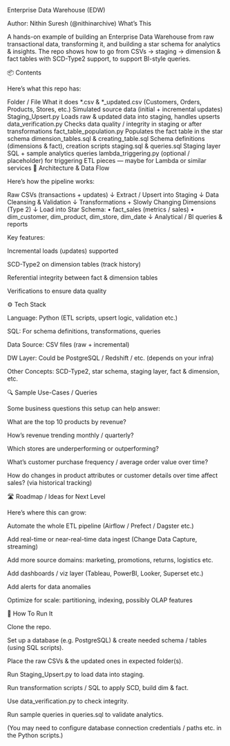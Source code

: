 Enterprise Data Warehouse (EDW)

Author: Nithin Suresh (@nithinarchive)
 What’s This

A hands-on example of building an Enterprise Data Warehouse from raw transactional data, transforming it, and building a star schema for analytics & insights. The repo shows how to go from CSVs → staging → dimension & fact tables with SCD-Type2 support, to support BI-style queries.

📦 Contents

Here’s what this repo has:

Folder / File	What it does
*.csv & *_updated.csv (Customers, Orders, Products, Stores, etc.)	Simulated source data (initial + incremental updates)
Staging_Upsert.py	Loads raw & updated data into staging, handles upserts
data_verification.py	Checks data quality / integrity in staging or after transformations
fact_table_population.py	Populates the fact table in the star schema
dimension_tables.sql & creating_table.sql	Schema definitions (dimensions & fact), creation scripts
staging.sql & queries.sql	Staging layer SQL + sample analytics queries
lambda_triggering.py	(optional / placeholder) for triggering ETL pieces — maybe for Lambda or similar services
🧠 Architecture & Data Flow

Here’s how the pipeline works:

Raw CSVs (transactions + updates)
     ↓ Extract / Upsert into Staging
     ↓ Data Cleansing & Validation
     ↓ Transformations + Slowly Changing Dimensions (Type 2)
     ↓ Load into Star Schema:
           • fact_sales (metrics / sales)
           • dim_customer, dim_product, dim_store, dim_date
     ↓ Analytical / BI queries & reports


Key features:

Incremental loads (updates) supported

SCD-Type2 on dimension tables (track history)

Referential integrity between fact & dimension tables

Verifications to ensure data quality

⚙️ Tech Stack

Language: Python (ETL scripts, upsert logic, validation etc.)

SQL: For schema definitions, transformations, queries

Data Source: CSV files (raw + incremental)

DW Layer: Could be PostgreSQL / Redshift / etc. (depends on your infra)

Other Concepts: SCD-Type2, star schema, staging layer, fact & dimension, etc.

🔍 Sample Use-Cases / Queries

Some business questions this setup can help answer:

What are the top 10 products by revenue?

How’s revenue trending monthly / quarterly?

Which stores are underperforming or outperforming?

What’s customer purchase frequency / average order value over time?

How do changes in product attributes or customer details over time affect sales? (via historical tracking)

🛣️ Roadmap / Ideas for Next Level

Here’s where this can grow:

Automate the whole ETL pipeline (Airflow / Prefect / Dagster etc.)

Add real-time or near-real-time data ingest (Change Data Capture, streaming)

Add more source domains: marketing, promotions, returns, logistics etc.

Add dashboards / viz layer (Tableau, PowerBI, Looker, Superset etc.)

Add alerts for data anomalies

Optimize for scale: partitioning, indexing, possibly OLAP features

🧩 How To Run It

Clone the repo.

Set up a database (e.g. PostgreSQL) & create needed schema / tables (using SQL scripts).

Place the raw CSVs & the updated ones in expected folder(s).

Run Staging_Upsert.py to load data into staging.

Run transformation scripts / SQL to apply SCD, build dim & fact.

Use data_verification.py to check integrity.

Run sample queries in queries.sql to validate analytics.

(You may need to configure database connection credentials / paths etc. in the Python scripts.)
